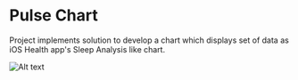 # Pulse Chart

Project implements solution to develop a chart which displays set of data as iOS Health app's Sleep Analysis like chart.

![Alt text](/Screenshot/homescreen.png?raw=true "Home Pulse Chart ")